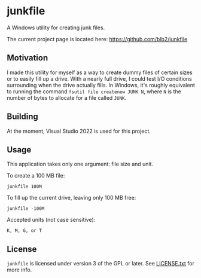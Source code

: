 # junkfile
A Windows utility for creating junk files.

The current project page is located here: <https://github.com/blb2/junkfile>


## Motivation
I made this utility for myself as a way to create dummy files of certain sizes
or to easily fill up a drive. With a nearly full drive, I could test I/O
conditions surrounding when the drive actually fills. In Windows, it's roughly
equivalent to running the command `fsutil file createnew JUNK N`, where `N` is
the number of bytes to allocate for a file called `JUNK`.


## Building
At the moment, Visual Studio 2022 is used for this project.


## Usage
This application takes only one argument: file size and unit.

To create a 100 MB file:

    junkfile 100M

To fill up the current drive, leaving only 100 MB free:

    junkfile -100M

Accepted units (not case sensitive):

    K, M, G, or T


## License
`junkfile` is licensed under version 3 of the GPL or later. See [LICENSE.txt][1] for more info.


[1]: LICENSE.txt
